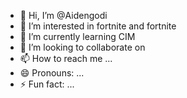 - 👋 Hi, I’m @Aidengodi
- 👀 I’m interested in fortnite and fortnite
- 🌱 I’m currently learning CIM
- 💞️ I’m looking to collaborate on 
- 📫 How to reach me ...
- 😄 Pronouns: ...
- ⚡ Fun fact: ...

<!---
Aidengodi/Aidengodi is a ✨ special ✨ repository because its `README.md` (this file) appears on your GitHub profile.
You can click the Preview link to take a look at your changes.
--->
